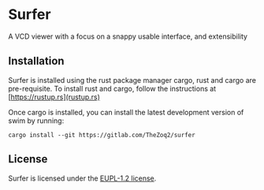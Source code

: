 # Surfer

A VCD viewer with a focus on a snappy usable interface, and extensibility

## Installation

Surfer is installed using the rust package manager cargo, rust and cargo are pre-requisite. To install rust and cargo, follow
the instructions at [https://rustup.rs](rustup.rs)

Once cargo is installed, you can install the latest development version of swim by
running:
```
cargo install --git https://gitlab.com/TheZoq2/surfer
```

## License

Surfer is licensed under the [EUPL-1.2 license](LICENSE.txt).
